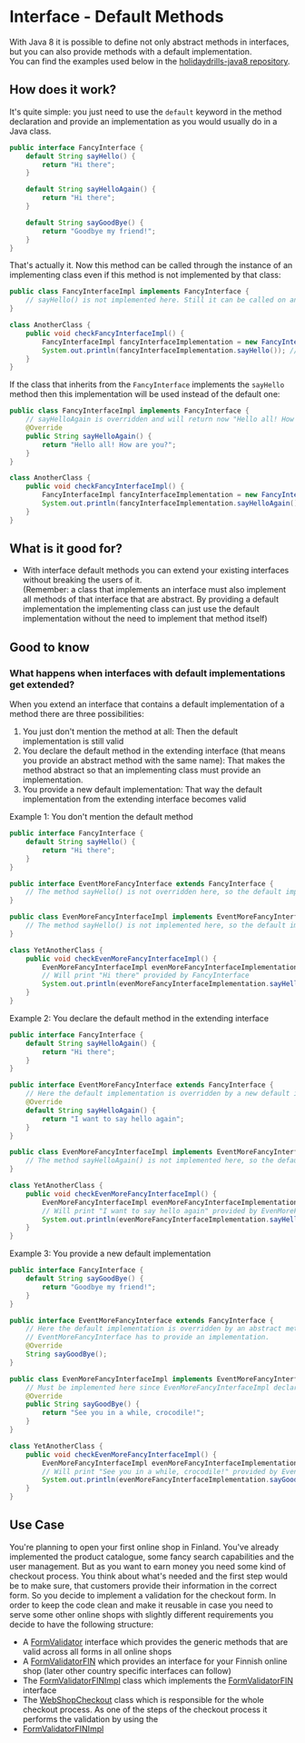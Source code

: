 # Interface - Default Methods

With Java 8 it is possible to define not only abstract methods in interfaces, but you can also provide methods with a default implementation.  
You can find the examples used below in the [holidaydrills-java8 repository](https://github.com/dholde/holidaydrills-Java8/tree/master/src/main/java/com/holidaydrills/interfaces/simpleexample).

## How does it work?

It's quite simple: you just need to use the `default` keyword in the method declaration and provide an implementation as you would usually do in a Java class.

```java
public interface FancyInterface {
    default String sayHello() {
        return "Hi there";
    }

    default String sayHelloAgain() {
        return "Hi there";
    }

    default String sayGoodBye() {
        return "Goodbye my friend!";
    }
}
```

That's actually it. Now this method can be called through the instance of an implementing class even if this method is not implemented by that class:

```java
public class FancyInterfaceImpl implements FancyInterface {
    // sayHello() is not implemented here. Still it can be called on an instance of FancyInterfaceImpl
}

class AnotherClass {
    public void checkFancyInterfaceImpl() {
        FancyInterfaceImpl fancyInterfaceImplementation = new FancyInterfaceImpl();
        System.out.println(fancyInterfaceImplementation.sayHello()); // Will print "Hi there"
    }
}
```

If the class that inherits from the `FancyInterface` implements the `sayHello` method then this implementation will be used instead of the default one:

```java
public class FancyInterfaceImpl implements FancyInterface {
    // sayHelloAgain is overridden and will return now "Hello all! How are you?" instead of "Hi there"
    @Override
    public String sayHelloAgain() {
        return "Hello all! How are you?";
    }
}

class AnotherClass {
    public void checkFancyInterfaceImpl() {
        FancyInterfaceImpl fancyInterfaceImplementation = new FancyInterfaceImpl();
        System.out.println(fancyInterfaceImplementation.sayHelloAgain()); // Will print "Hello all! How are you?"
    }
}
```

## What is it good for?

* With interface default methods you can extend your existing interfaces without breaking the users of it.  
 (Remember: a class that implements an interface must also implement all methods of that interface that are abstract. By providing a default implementation the implementing class can just use the default implementation without the need to implement that method itself)

## Good to know

### What happens when interfaces with default implementations get extended?

When you extend an interface that contains a default implementation of a method there are three possibilities:

1. You just don't mention the method at all: Then the default implementation is still valid 
2. You declare the default method in the extending interface \(that means you provide an abstract method with the same name\): That makes the method abstract so that an implementing class must provide an implementation. 
3. You provide a new default implementation: That way the default implementation from the extending interface becomes valid

Example 1: You don't mention the default method

```java
public interface FancyInterface {
    default String sayHello() {
        return "Hi there";
    }
}

public interface EventMoreFancyInterface extends FancyInterface {
    // The method sayHello() is not overridden here, so the default implementation from FancyInterface is still valid
}

public class EvenMoreFancyInterfaceImpl implements EventMoreFancyInterface{
    // The method sayHello() is not implemented here, so the default implementation from FancyInterface is valid
}

class YetAnotherClass {
    public void checkEvenMoreFancyInterfaceImpl() {
        EvenMoreFancyInterfaceImpl evenMoreFancyInterfaceImplementation = new EvenMoreFancyInterfaceImpl();
        // Will print "Hi there" provided by FancyInterface
        System.out.println(evenMoreFancyInterfaceImplementation.sayHello());
    }
}
```

Example 2: You declare the default method in the extending interface

```java
public interface FancyInterface {
    default String sayHelloAgain() {
        return "Hi there";
    }
}

public interface EventMoreFancyInterface extends FancyInterface {
    // Here the default implementation is overridden by a new default implementation
    @Override
    default String sayHelloAgain() {
        return "I want to say hello again";
    }
}

public class EvenMoreFancyInterfaceImpl implements EventMoreFancyInterface{
    // The method sayHelloAgain() is not implemented here, so the default implementation from FancyInterface is valid
}

class YetAnotherClass {
    public void checkEvenMoreFancyInterfaceImpl() {
        EvenMoreFancyInterfaceImpl evenMoreFancyInterfaceImplementation = new EvenMoreFancyInterfaceImpl();
        // Will print "I want to say hello again" provided by EvenMoreFancyInterface
        System.out.println(evenMoreFancyInterfaceImplementation.sayHelloAgain());
    }
}
```

Example 3: You provide a new default implementation

```java
public interface FancyInterface {
    default String sayGoodBye() {
        return "Goodbye my friend!";
    }
}

public interface EventMoreFancyInterface extends FancyInterface {
    // Here the default implementation is overridden by an abstract method. That means that a class that implements
    // EventMoreFancyInterface has to provide an implementation.
    @Override
    String sayGoodBye();
}

public class EvenMoreFancyInterfaceImpl implements EventMoreFancyInterface{
    // Must be implemented here since EvenMoreFancyInterfaceImpl declares the method as abstract
    @Override
    public String sayGoodBye() {
        return "See you in a while, crocodile!";
    }
}

class YetAnotherClass {
    public void checkEvenMoreFancyInterfaceImpl() {
        EvenMoreFancyInterfaceImpl evenMoreFancyInterfaceImplementation = new EvenMoreFancyInterfaceImpl();
        // Will print "See you in a while, crocodile!" provided by EvenMoreFancyInterfaceImpl
        System.out.println(evenMoreFancyInterfaceImplementation.sayGoodBye());
    }
}
```

## Use Case

You're planning to open your first online shop in Finland. You've already implemented the product catalogue, some fancy search capabilities and the user management. But as you want to earn money you need some kind of checkout process. You think about what's needed and the first step would be to make sure, that customers provide their information in the correct form. So you decide to implement a validation for the checkout form. In order to keep the code clean and make it reusable in case you need to serve some other online shops with slightly different requirements you decide to have the following structure:

* A [FormValidator](https://github.com/dholde/holidaydrills-Java8/blob/master/src/com/holidaydrills/interfaces/webshopexample/FormValidator.java) interface which provides the generic methods that are valid across all forms in all online shops
* A [FormValidatorFIN](https://github.com/dholde/holidaydrills-Java8/blob/master/src/com/holidaydrills/interfaces/webshopexample/FormValidatorFIN.java) which provides an interface for your Finnish online shop \(later other country specific interfaces can follow\)
* The [FormValidatorFINImpl](https://github.com/dholde/holidaydrills-Java8/blob/master/src/com/holidaydrills/interfaces/webshopexample/FormValidatorFINImpl.java) class which implements the [FormValidatorFIN](https://github.com/dholde/holidaydrills-Java8/blob/master/src/com/holidaydrills/interfaces/webshopexample/FormValidatorFIN.java) interface
* The [WebShopCheckout](https://github.com/dholde/holidaydrills-Java8/blob/master/src/com/holidaydrills/interfaces/webshopexample/WebShopCheckout.java) class which is responsible for the whole checkout process. As one of the steps of the checkout process it performs the validation by using the 
* [FormValidatorFINImpl](https://github.com/dholde/holidaydrills-Java8/blob/master/src/com/holidaydrills/interfaces/webshopexample/CheckoutFormValidator.java)

